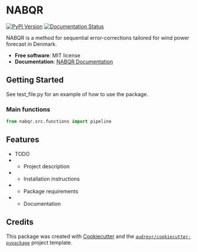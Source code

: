 # NABQR

[![PyPI Version](https://img.shields.io/pypi/v/nabqr.svg)](https://pypi.python.org/pypi/nabqr)
[![Documentation Status](https://readthedocs.org/projects/nabqr/badge/?version=latest)](https://nabqr.readthedocs.io/en/latest/?version=latest)

NABQR is a method for sequential error-corrections tailored for wind power forecast in Denmark.

- **Free software**: MIT license  
- **Documentation**: [NABQR Documentation](https://nabqr.readthedocs.io)

## Getting Started
See test_file.py for an example of how to use the package.

### Main functions
```python
from nabqr.src.functions import pipeline
````



## Features

- TODO
- - Project description
- - Installation instructions
- - Package requirements
- - Documentation


## Credits

This package was created with [Cookiecutter](https://github.com/audreyr/cookiecutter) and the [`audreyr/cookiecutter-pypackage`](https://github.com/audreyr/cookiecutter-pypackage) project template.
